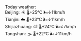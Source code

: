 Today weather:  
Beijing: ☀️ 🌡️+25°C 🌬️↓11km/h  
Tianjin: ☁️ 🌡️+23°C 🌬️↓11km/h  
Shijiazhuang: ⛅️  🌡️+24°C 🌬️↙7km/h  
Tangshan: 🌫  🌡️+22°C 🌬️↓11km/h  
